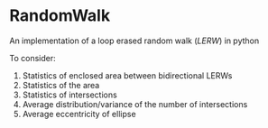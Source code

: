 # RandomWalk
An implementation of a loop erased random walk (*LERW*) in python

To consider:
  1. Statistics of enclosed area between bidirectional LERWs
  2. Statistics of the area
  3. Statistics of intersections
  4. Average distribution/variance of the number of intersections
  5. Average eccentricity of ellipse
